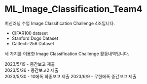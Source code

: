 # ML_Image_Classification_Team4
머신러닝 수업 Image Classification Challenge 4조입니다.

- CIFAR100 dataset
- Stanford Dogs Dataset
- Caltech-256 Dataset        

세 가지를 이용한 Image Classification Challenge 활동내역입니다.

2023/5/19 - 중간보고 제출    
2023/5/26 - 중간보고2 제출      
2023/5/30 - 10에폭 최종보고 제출
2023/6/9 - 무한에폭 중간보고 제출
